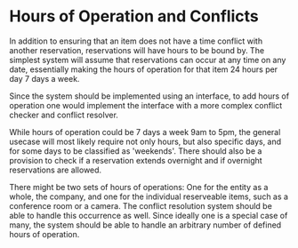 Hours of Operation and Conflicts
================================
In addition to ensuring that an item does not have a time conflict with another
reservation, reservations will have hours to be bound by. The simplest
system will assume that reservations can occur at any time on any
date, essentially making the hours of operation for that item 24 hours per day
7 days a week.

Since the system should be implemented using an interface, to add hours of
operation one would implement the interface with a more complex conflict
checker and conflict resolver.

While hours of operation could be 7 days a week 9am to 5pm, the general usecase
will most likely require not only hours, but also specific days, and for some
days to be classified as 'weekends'. There should also be a provision to check
if a reservation extends overnight and if overnight reservations are allowed.

There might be two sets of hours of operations: One for the entity
as a whole, the company, and one for the individual reserveable items, such
as a conference room or a camera. The conflict resolution system should be able
to handle this occurrence as well. Since ideally one is a special case of many,
the system should be able to handle an arbitrary number of defined hours of
operation.
